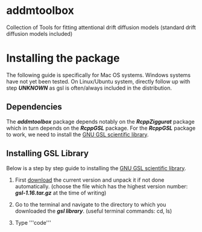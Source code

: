 # addmtoolbox
Collection of Tools for fitting attentional drift diffusion models (standard drift diffusion models included)


# Installing the package

The following guide is specifically for Mac OS systems. Windows systems have not yet been tested. On Linux/Ubuntu system, directly follow up with step ***UNKNOWN*** as gsl is often/always included in the distribution. 

## Dependencies
The ***addmtoolbox*** package depends notably on the ***RcppZiggurat*** package which in turn depends on the ***RcppGSL*** package. For the ***RcppGSL*** package to work, we need to install the [GNU GSL scientific library](http://www.gnu.org/software/gsl/). 

## Installing GSL Library
Below is a step by step guide to installing the [GNU GSL scientific library](http://www.gnu.org/software/gsl/).

1. First [download](http://mirrors.ibiblio.org/gnu/ftp/gnu/gsl/) the current version and unpack it if not done automatically. (choose the file which has the highest version number: ***gsl-1.16.tar.gz*** at the time of writing)

2. Go to the terminal and navigate to the directory to which you downloaded the ***gsl library***. (useful terminal commands: cd, ls)

3. Type '''code'''


